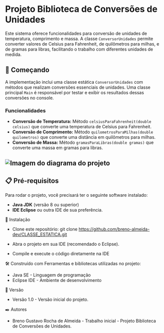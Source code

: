 # Projeto Biblioteca de Conversões de Unidades
Este sistema oferece funcionalidades para conversão de unidades de temperatura, comprimento e massa. A classe `ConversorUnidades` permite converter valores de Celsius para Fahrenheit, de quilômetros para milhas, e de gramas para libras, facilitando o trabalho com diferentes unidades de medida.


## 🚀 Começando

A implementação inclui uma classe estática `ConversorUnidades` com métodos que realizam conversões essenciais de unidades. Uma classe principal `Main` é responsável por testar e exibir os resultados dessas conversões no console.
  

### Funcionalidades

- **Conversão de Temperatura:** Método `celsiusParaFahrenheit(double celsius)` que converte uma temperatura de Celsius para Fahrenheit.
- **Conversão de Comprimento:** Método `quilometrosParaMilhas(double quilometros)` que converte uma distância em quilômetros para milhas.
- **Conversão de Massa:** Método `gramasParaLibras(double gramas)` que converte uma massa em gramas para libras.


## ![Imagem do diagrama do projeto](https://github.com/breno-almeida-dev/CLASSE_ESTATICA/blob/master/BibliotecadeConversões.drawio.png)  



## 📋 Pré-requisitos

Para rodar o projeto, você precisará ter o seguinte software instalado:

- **Java JDK** (versão 8 ou superior)
- **IDE Eclipse** ou outra IDE de sua preferência.

🔧 Instalação
- Clone este repositório:
    git clone https://github.com/breno-almeida-dev/CLASSE_ESTATICA.git
  
- Abra o projeto em sua IDE (recomendado o Eclipse).
- Compile e execute o código diretamente na IDE
  
  

🛠️ Construído com
Ferramentas e bibliotecas utilizadas no projeto:

- Java SE - Linguagem de programação
- Eclipse IDE - Ambiente de desenvolvimento



📌 Versão
- Versão 1.0 - Versão inicial do projeto.



✒️ Autores
- Breno Gustavo Rocha de Almeida - Trabalho inicial - Projeto Biblioteca de Conversões de Unidades.
